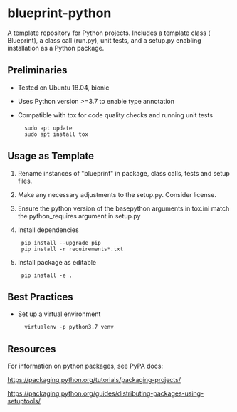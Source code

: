 # blueprint-python
A template repository for Python projects. Includes a template class ( Blueprint), a class call (run.py), unit tests, 
and a setup.py enabling installation as a Python package.

## Preliminaries
- Tested on Ubuntu 18.04, bionic

- Uses Python version >=3.7 to enable type annotation

- Compatible with tox for code quality checks and running unit tests

        sudo apt update
        sudo apt install tox

## Usage as Template
1) Rename instances of "blueprint" in package, class calls, tests and setup files.

2) Make any necessary adjustments to the setup.py. Consider license.

3) Ensure the python version of the basepython arguments in tox.ini match the python_requires argument in setup.py

3) Install dependencies
   
        pip install --upgrade pip
        pip install -r requirements*.txt

5) Install package as editable 
        
        pip install -e .

## Best Practices

- Set up a virtual environment

        virtualenv -p python3.7 venv

## Resources
For information on python packages, see PyPA docs:

https://packaging.python.org/tutorials/packaging-projects/

https://packaging.python.org/guides/distributing-packages-using-setuptools/
